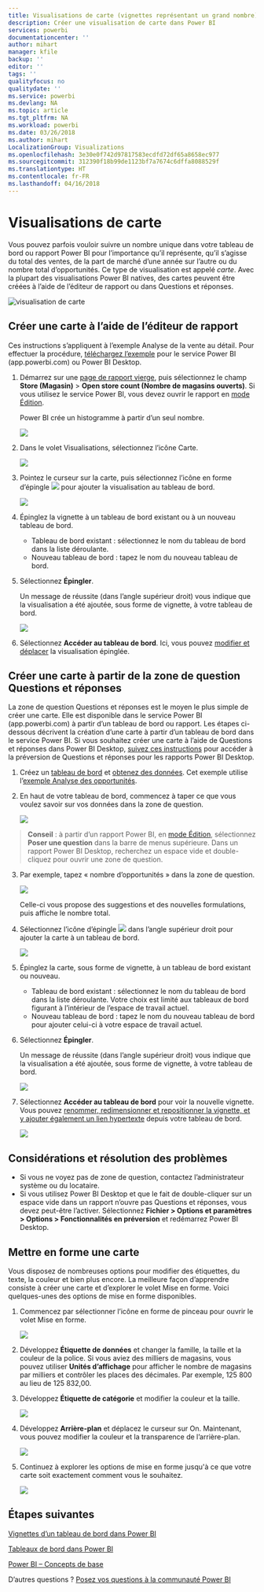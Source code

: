 ```yaml
---
title: Visualisations de carte (vignettes représentant un grand nombre)
description: Créer une visualisation de carte dans Power BI
services: powerbi
documentationcenter: ''
author: mihart
manager: kfile
backup: ''
editor: ''
tags: ''
qualityfocus: no
qualitydate: ''
ms.service: powerbi
ms.devlang: NA
ms.topic: article
ms.tgt_pltfrm: NA
ms.workload: powerbi
ms.date: 03/26/2018
ms.author: mihart
LocalizationGroup: Visualizations
ms.openlocfilehash: 3e30e0f742d97817583ecdfd72df65a8658ec977
ms.sourcegitcommit: 312390f18b99de1123bf7a7674c6dffa8088529f
ms.translationtype: HT
ms.contentlocale: fr-FR
ms.lasthandoff: 04/16/2018
---
```

# <a name="card-visualizations"></a>Visualisations de carte
Vous pouvez parfois vouloir suivre un nombre unique dans votre tableau de bord ou rapport Power BI pour l’importance qu’il représente, qu’il s’agisse du total des ventes, de la part de marché d’une année sur l’autre ou du nombre total d’opportunités. Ce type de visualisation est appelé *carte*. Avec la plupart des visualisations Power BI natives, des cartes peuvent être créées à l’aide de l’éditeur de rapport ou dans Questions et réponses.

![visualisation de carte](media/power-bi-visualization-card/pbi_opptuntiescard.png)

## <a name="create-a-card-using-the-report-editor"></a>Créer une carte à l’aide de l’éditeur de rapport
Ces instructions s’appliquent à l’exemple Analyse de la vente au détail. Pour effectuer la procédure, [téléchargez l’exemple](sample-datasets.md) pour le service Power BI (app.powerbi.com) ou Power BI Desktop.   

1. Démarrez sur une [page de rapport vierge](power-bi-report-add-page.md), puis sélectionnez le champ **Store (Magasin)** \> **Open store count (Nombre de magasins ouverts)**. Si vous utilisez le service Power BI, vous devez ouvrir le rapport en [mode Édition](service-interact-with-a-report-in-editing-view.md).

    Power BI crée un histogramme à partir d’un seul nombre.

   ![](media/power-bi-visualization-card/pbi_rptnumbertilechart.png)
2. Dans le volet Visualisations, sélectionnez l’icône Carte.

   ![](media/power-bi-visualization-card/pbi_changechartcard.png)
6. Pointez le curseur sur la carte, puis sélectionnez l’icône en forme d’épingle ![](media/power-bi-visualization-card/pbi_pintile.png) pour ajouter la visualisation au tableau de bord.

   ![](media/power-bi-visualization-card/power-bi-pin-icon.png)
7. Épinglez la vignette à un tableau de bord existant ou à un nouveau tableau de bord.

   * Tableau de bord existant : sélectionnez le nom du tableau de bord dans la liste déroulante.
   * Nouveau tableau de bord : tapez le nom du nouveau tableau de bord.
8. Sélectionnez **Épingler**.

   Un message de réussite (dans l’angle supérieur droit) vous indique que la visualisation a été ajoutée, sous forme de vignette, à votre tableau de bord.

   ![](media/power-bi-visualization-card/power-bi-pin-success-message.png)
9. Sélectionnez **Accéder au tableau de bord**. Ici, vous pouvez [modifier et déplacer](service-dashboard-edit-tile.md) la visualisation épinglée.


## <a name="create-a-card-from-the-qa-question-box"></a>Créer une carte à partir de la zone de question Questions et réponses
La zone de question Questions et réponses est le moyen le plus simple de créer une carte. Elle est disponible dans le service Power BI (app.powerbi.com) à partir d’un tableau de bord ou rapport. Les étapes ci-dessous décrivent la création d’une carte à partir d’un tableau de bord dans le service Power BI. Si vous souhaitez créer une carte à l’aide de Questions et réponses dans Power BI Desktop, [suivez ces instructions](https://powerbi.microsoft.com/en-us/blog/power-bi-desktop-december-feature-summary/#QandA) pour accéder à la préversion de Questions et réponses pour les rapports Power BI Desktop.

1. Créez un [tableau de bord](service-dashboards.md) et [obtenez des données](service-get-data.md). Cet exemple utilise l’[exemple Analyse des opportunités](sample-opportunity-analysis.md).

1. En haut de votre tableau de bord, commencez à taper ce que vous voulez savoir sur vos données dans la zone de question. 

   ![](media/power-bi-visualization-card/power-bi-q-and-a-box.png)

>**Conseil** : à partir d’un rapport Power BI, en [mode Édition](service-reading-view-and-editing-view.md), sélectionnez **Poser une question** dans la barre de menus supérieure. Dans un rapport Power BI Desktop, recherchez un espace vide et double-cliquez pour ouvrir une zone de question.

3. Par exemple, tapez « nombre d’opportunités » dans la zone de question.

   ![](media/power-bi-visualization-card/power-bi-q-and-a.png)

   Celle-ci vous propose des suggestions et des nouvelles formulations, puis affiche le nombre total.  
4. Sélectionnez l’icône d’épingle ![](media/power-bi-visualization-card/pbi_pintile.png) dans l’angle supérieur droit pour ajouter la carte à un tableau de bord.

   ![](media/power-bi-visualization-card/power-bi-pin.png)
5. Épinglez la carte, sous forme de vignette, à un tableau de bord existant ou nouveau.

   * Tableau de bord existant : sélectionnez le nom du tableau de bord dans la liste déroulante. Votre choix est limité aux tableaux de bord figurant à l’intérieur de l’espace de travail actuel.
   * Nouveau tableau de bord : tapez le nom du nouveau tableau de bord pour ajouter celui-ci à votre espace de travail actuel.
6. Sélectionnez **Épingler**.

   Un message de réussite (dans l’angle supérieur droit) vous indique que la visualisation a été ajoutée, sous forme de vignette, à votre tableau de bord.  

   ![](media/power-bi-visualization-card/power-bi-success.png)
7. Sélectionnez **Accéder au tableau de bord** pour voir la nouvelle vignette. Vous pouvez [renommer, redimensionner et repositionner la vignette, et y ajouter également un lien hypertexte](service-dashboard-edit-tile.md) depuis votre tableau de bord.

   ![](media/power-bi-visualization-card/power-bi-pinned.png)

## <a name="considerations-and-troubleshooting"></a>Considérations et résolution des problèmes
- Si vous ne voyez pas de zone de question, contactez l’administrateur système ou du locataire.    
- Si vous utilisez Power BI Desktop et que le fait de double-cliquer sur un espace vide dans un rapport n’ouvre pas Questions et réponses, vous devez peut-être l’activer.  Sélectionnez **Fichier > Options et paramètres > Options > Fonctionnalités en préversion** et redémarrez Power BI Desktop.

## <a name="format-a-card"></a>Mettre en forme une carte
Vous disposez de nombreuses options pour modifier des étiquettes, du texte, la couleur et bien plus encore. La meilleure façon d’apprendre consiste à créer une carte et d’explorer le volet Mise en forme. Voici quelques-unes des options de mise en forme disponibles. 

1. Commencez par sélectionner l’icône en forme de pinceau pour ouvrir le volet Mise en forme. 

    ![](media/power-bi-visualization-card/power-bi-format-card.png)
2. Développez **Étiquette de données** et changer la famille, la taille et la couleur de la police. Si vous aviez des milliers de magasins, vous pouvez utiliser **Unités d’affichage** pour afficher le nombre de magasins par milliers et contrôler les places des décimales. Par exemple, 125 800 au lieu de 125 832,00.

3.  Développez **Étiquette de catégorie** et modifier la couleur et la taille.

    ![](media/power-bi-visualization-card/power-bi-card-format.png)

4. Développez **Arrière-plan** et déplacez le curseur sur On.  Maintenant, vous pouvez modifier la couleur et la transparence de l’arrière-plan.

    ![](media/power-bi-visualization-card/power-bi-format-color.png)

5. Continuez à explorer les options de mise en forme jusqu'à ce que votre carte soit exactement comment vous le souhaitez. 

    ![](media/power-bi-visualization-card/power-bi-formatted.png)

## <a name="next-steps"></a>Étapes suivantes
[Vignettes d’un tableau de bord dans Power BI](service-dashboard-tiles.md)

[Tableaux de bord dans Power BI](service-dashboards.md)

[Power BI – Concepts de base](service-basic-concepts.md)

D’autres questions ? [Posez vos questions à la communauté Power BI](http://community.powerbi.com/)
